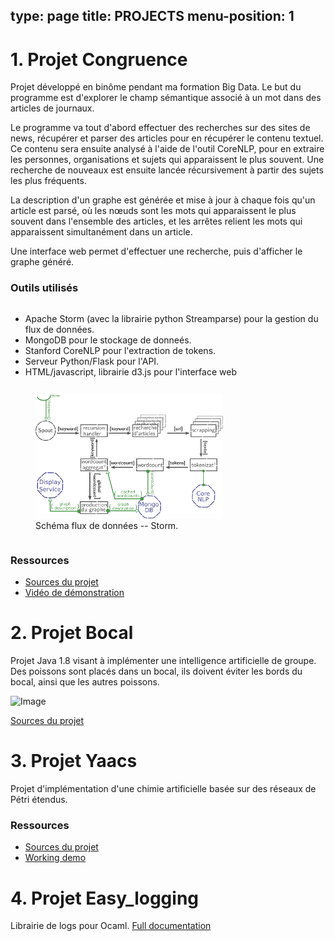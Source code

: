 type: page
title: PROJECTS
menu-position: 1
---

# 1. Projet Congruence

Projet développé en binôme pendant ma formation Big Data. Le but du programme est d'explorer le champ sémantique associé à un mot dans des articles de journaux.

Le programme va tout d'abord effectuer des recherches sur des sites de news, récupérer et parser des articles pour en récupérer le contenu textuel. Ce contenu sera ensuite analysé à l'aide de l'outil CoreNLP, pour en extraire les personnes, organisations et sujets qui apparaissent le plus souvent. Une recherche de nouveaux est ensuite lancée récursivement à partir des sujets les plus fréquents.

La description d'un graphe est générée et mise à jour à chaque fois qu'un article est parsé, où les nœuds sont les mots qui apparaissent le plus souvent dans l'ensemble des articles, et les arrêtes relient les mots qui apparaissent simultanément dans un article.

Une interface web permet d'effectuer une recherche, puis d'afficher le graphe généré.

### Outils utilisés

 <div class="row">
  <div class="column">
 <ul>
  <li>Apache Storm (avec la librairie python Streamparse) pour la gestion du flux de données.</li>
  <li>MongoDB pour le  stockage de  donneés.</li>
  <li>Stanford CoreNLP pour l'extraction de tokens.</li>
  <li>Serveur Python/Flask pour l'API.</li>
  <li>HTML/javascript, librairie d3.js pour l'interface web</li>
</ul> 
</div>
<div class="column"><figure>
     <a href=projects_resources/storm_schema.png>
     <img src="projects_resources/storm_schema.png" alt="drawing" width="300px"/></a>
     <figcaption>Schéma flux de données -- Storm.</figcaption>
     </figure>
</div>
</div> 


### Ressources

 * [Sources du projet](https://github.com/toane/Congruence)
 * [Vidéo de démonstration](https://www.youtube.com/watch?v=9vUKYk10r_k)


# 2. Projet Bocal

Projet Java 1.8 visant à implémenter une intelligence artificielle de groupe. Des poissons sont placés dans un bocal, ils doivent éviter les bords du bocal, ainsi que les autres poissons.

![Image](projects_resources/bocal.gif)

[Sources du projet](https://github.com/sapristi/bocal_java)


# 3. Projet Yaacs

Projet d'implémentation d'une chimie artificielle basée sur des réseaux de Pétri étendus.

### Ressources

 * [Sources du projet](https://github.com/sapristi/alife)
 * [Working demo](http://artlife.ml:51461)


# 4. Projet Easy_logging

Librairie de logs pour Ocaml. [Full documentation](/easy_logging/easy_logging)